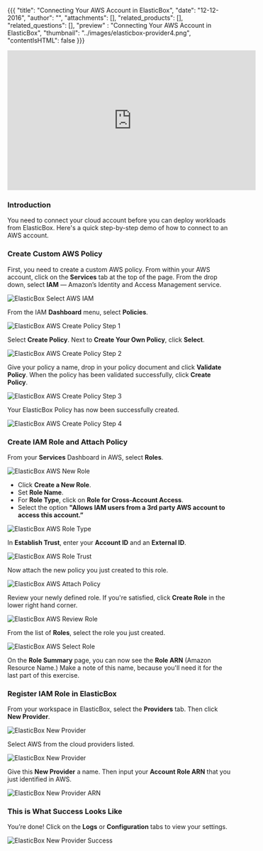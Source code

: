 {{{
  "title": "Connecting Your AWS Account in ElasticBox",
  "date": "12-12-2016",
  "author": "",
  "attachments": [],
  "related_products": [],
  "related_questions": [],
  "preview" : "Connecting Your AWS Account in ElasticBox",
  "thumbnail": "../images/elasticbox-provider4.png",
  "contentIsHTML": false
}}}

<iframe width="560" height="315" src="https://player.vimeo.com/video/126177639" frameborder="0" allowfullscreen></iframe>

### Introduction

You need to connect your cloud account before you can deploy workloads from ElasticBox. Here's a quick step-by-step demo of how to connect to an AWS account.

### Create Custom AWS Policy

First, you need to create a custom AWS policy. From within your AWS account, click on the **Services** tab at the top of the page. From the drop down, select **IAM** &mdash; Amazon’s Identity and Access Management service.

![ElasticBox Select AWS IAM](../images/elasticbox-aws-iam.png)

From the IAM **Dashboard** menu, select **Policies**.

![ElasticBox AWS Create Policy Step 1](../images/elasticbox-aws-iam-policy1.png)

Select **Create Policy**. Next to **Create Your Own Policy**, click **Select**.

![ElasticBox AWS Create Policy Step 2](../images/elasticbox-aws-iam-policy2.png)

Give your policy a name, drop in your policy document and click **Validate Policy**. When the policy has been validated successfully, click **Create Policy**.

![ElasticBox AWS Create Policy Step 3](../images/elasticbox-aws-iam-policy3.png)

Your ElasticBox Policy has now been successfully created.

![ElasticBox AWS Create Policy Step 4](../images/elasticbox-aws-iam-policy.png)

### Create IAM Role and Attach Policy

From your **Services** Dashboard in AWS, select **Roles**.

![ElasticBox AWS New Role](../images/elasticbox-aws-iam-role1.png)

  * Click **Create a New Role**.
  * Set **Role Name**.
  * For **Role Type**, click on **Role for Cross-Account Access**.
  * Select the option **"Allows IAM users from a 3rd party AWS account to access this account.”**

![ElasticBox AWS Role Type](../images/elasticbox-aws-iam-role3.png)

In **Establish Trust**, enter your **Account ID** and an **External ID**.

![ElasticBox AWS Role Trust](../images/elasticbox-aws-iam-role4.png)

Now attach the new policy you just created to this role.

![ElasticBox AWS Attach Policy](../images/elasticbox-aws-iam-role5.png)

Review your newly defined role. If you're satisfied, click **Create Role** in the lower right hand corner.

![ElasticBox AWS Review Role](../images/elasticbox-aws-iam-role6.png)

From the list of **Roles**, select the role you just created.

![ElasticBox AWS Select Role](../images/elasticbox-aws-iam-role7.png)

On the **Role Summary** page, you can now see the **Role ARN** (Amazon Resource Name.) Make a note of this name, because you'll need it for the last part of this exercise.

### Register IAM Role in ElasticBox

From your workspace in ElasticBox, select the **Providers** tab. Then click **New Provider**.

![ElasticBox New Provider](../images/elasticbox-provider.png)

Select AWS from the cloud providers listed.

![ElasticBox New Provider](../images/elasticbox-provider2.png)

Give this **New Provider** a name. Then input your **Account Role ARN** that you just identified in AWS.

![ElasticBox New Provider ARN](../images/elasticbox-provider3.png)

### This is What Success Looks Like

You’re done! Click on the **Logs** or **Configuration** tabs to view your settings.

![ElasticBox New Provider Success](../images/elasticbox-provider4.png)

